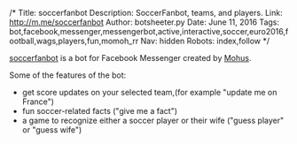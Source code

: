 /*
Title: soccerfanbot
Description: SoccerFanbot, teams, and players. 
Link: http://m.me/soccerfanbot
Author: botsheeter.py
Date: June 11, 2016
Tags: bot,facebook,messenger,messengerbot,active,interactive,soccer,euro2016,football,wags,players,fun,momoh_rr
Nav: hidden
Robots: index,follow
*/

[soccerfanbot](http://m.me/soccerfanbot) is a bot for Facebook Messenger created by [Mohus](https://twitter.com/Momoh_RR). 

Some of the features of the bot:

- get score updates on your selected team,(for example "update me on France")
- fun soccer-related facts ("give me a fact")
- a game to recognize either a soccer player or their wife ("guess player" or "guess wife")
